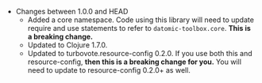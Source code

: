 * Changes between 1.0.0 and HEAD
    * Added a core namespace. Code using this library will need to update
    require and use statements to refer to `datomic-toolbox.core`.
    **This is a breaking change.**
    * Updated to Clojure 1.7.0.
    * Updated to turbovote.resource-config 0.2.0. If you use both this and
    resource-config, **then this is a breaking change for you.** You will
    need to update to resource-config 0.2.0+ as well.
